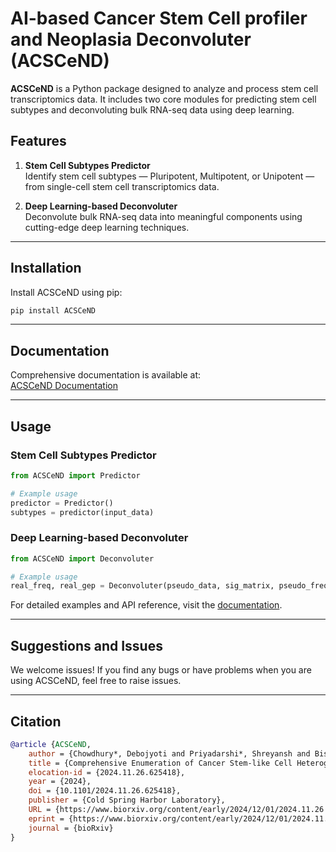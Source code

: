 # AI-based Cancer Stem Cell profiler and Neoplasia Deconvoluter (ACSCeND)

**ACSCeND** is a Python package designed to analyze and process stem cell transcriptomics data. It includes two core modules for predicting stem cell subtypes and deconvoluting bulk RNA-seq data using deep learning.

## Features

1. **Stem Cell Subtypes Predictor**  
   Identify stem cell subtypes — Pluripotent, Multipotent, or Unipotent — from single-cell stem cell transcriptomics data.

2. **Deep Learning-based Deconvoluter**  
   Deconvolute bulk RNA-seq data into meaningful components using cutting-edge deep learning techniques.

---

## Installation

Install ACSCeND using pip:

```bash
pip install ACSCeND
```

---

## Documentation

Comprehensive documentation is available at:  
[ACSCeND Documentation](https://acscend.readthedocs.io/en/latest/)

---

## Usage

### Stem Cell Subtypes Predictor

```python
from ACSCeND import Predictor

# Example usage
predictor = Predictor()
subtypes = predictor(input_data)
```

### Deep Learning-based Deconvoluter

```python
from ACSCeND import Deconvoluter

# Example usage
real_freq, real_gep = Deconvoluter(pseudo_data, sig_matrix, pseudo_freq, real_data, normalized=False)
```

For detailed examples and API reference, visit the [documentation](https://acscend.readthedocs.io/en/latest/).

---

## Suggestions and Issues

We welcome issues!
If you find any bugs or have problems when you are using ACSCeND, feel free to raise issues.

---

## Citation
```bibtex
@article {ACSCeND,
	author = {Chowdhury*, Debojyoti and Priyadarshi*, Shreyansh and Biswas, Sayan and Neekhra, Bhavesh and Gupta, Debayan and Haldar, Shubhasis},
	title = {Comprehensive Enumeration of Cancer Stem-like Cell Heterogeneity Using Deep Neural Network},
	elocation-id = {2024.11.26.625418},
	year = {2024},
	doi = {10.1101/2024.11.26.625418},
	publisher = {Cold Spring Harbor Laboratory},
	URL = {https://www.biorxiv.org/content/early/2024/12/01/2024.11.26.625418},
	eprint = {https://www.biorxiv.org/content/early/2024/12/01/2024.11.26.625418.full.pdf},
	journal = {bioRxiv}
}
